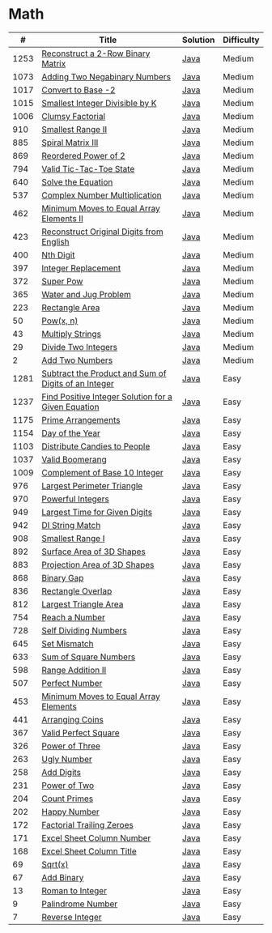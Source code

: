 Math
========

| # | Title | Solution | Difficulty |
|---| ----- | -------- | ---------- |
|1253|[Reconstruct a 2-Row Binary Matrix](https://leetcode.com/problems/reconstruct-a-2-row-binary-matrix/)|[Java](src/medium/ReconstructTwoRowBinaryMatrix.java)|Medium|
|1073|[Adding Two Negabinary Numbers](https://leetcode.com/problems/adding-two-negabinary-numbers/)|[Java](src/medium/AddingTwoNegabinaryNumbers.java)|Medium|
|1017|[Convert to Base -2](https://leetcode.com/problems/convert-to-base-2/)|[Java](src/medium/ConvertToBaseMinus2.java)|Medium|
|1015|[Smallest Integer Divisible by K](https://leetcode.com/problems/smallest-integer-divisible-by-k/)|[Java](src/medium/SmallestIntegerDivisibleByK.java)|Medium|
|1006|[Clumsy Factorial](https://leetcode.com/problems/clumsy-factorial/)|[Java](src/medium/ClumsyFactorial.java)|Medium|
|910|[Smallest Range II](https://leetcode.com/problems/smallest-range-ii/)|[Java](src/medium/SmallestRangeII.java)|Medium|
|885|[Spiral Matrix III](https://leetcode.com/problems/spiral-matrix-iii/)|[Java](src/medium/SpiralMatrixIII.java)|Medium|
|869|[Reordered Power of 2](https://leetcode.com/problems/reordered-power-of-2/)|[Java](src/medium/ReorderedPowerOf2.java)|Medium|
|794|[Valid Tic-Tac-Toe State](https://leetcode.com/problems/valid-tic-tac-toe-state/)|[Java](src/medium/ValidTicTacToeState.java)|Medium|
|640|[Solve the Equation](https://leetcode.com/problems/solve-the-equation/)|[Java](src/medium/SolveTheEquation.java)|Medium|
|537|[Complex Number Multiplication](https://leetcode.com/problems/complex-number-multiplication/)|[Java](src/medium/ComplexNumberMultiplication.java)|Medium|
|462|[Minimum Moves to Equal Array Elements II](https://leetcode.com/problems/minimum-moves-to-equal-array-elements-ii/)|[Java](src/medium/MinimumMovesToEqualArrayElementsII.java)|Medium|
|423|[Reconstruct Original Digits from English](https://leetcode.com/problems/reconstruct-original-digits-from-english/)|[Java](src/medium/ReconstructOriginalDigitsFromEnglish.java)|Medium|
|400|[Nth Digit](https://leetcode.com/problems/nth-digit/)|[Java](src/medium/NthDigit.java)|Medium|
|397|[Integer Replacement](https://leetcode.com/problems/integer-replacement/)|[Java](src/medium/IntegerReplacement.java)|Medium|
|372|[Super Pow](https://leetcode.com/problems/super-pow/)|[Java](src/medium/SuperPow.java)|Medium|
|365|[Water and Jug Problem](https://leetcode.com/problems/water-and-jug-problem/)|[Java](src/medium/WaterAndJugProblem.java)|Medium|
|223|[Rectangle Area](https://leetcode.com/problems/rectangle-area/)|[Java](src/medium/RectangleArea.java)|Medium|
|50|[Pow(x, n)](https://leetcode.com/problems/powx-n/)|[Java](src/medium/Powxn.java)|Medium|
|43|[Multiply Strings](https://leetcode.com/problems/multiply-strings/)|[Java](src/medium/MultiplyStrings.java)|Medium|
|29|[Divide Two Integers](https://leetcode.com/problems/divide-two-integers/)|[Java](src/medium/DivideTwoIntegers.java)|Medium|
|2|[Add Two Numbers](https://leetcode.com/problems/add-two-numbers/)|[Java](src/medium/AddTwoNumbers.java)|Medium|
|1281|[Subtract the Product and Sum of Digits of an Integer](https://leetcode.com/problems/subtract-the-product-and-sum-of-digits-of-an-integer/)|[Java](src/easy/SubtractProductAndSumOfDigitsOfInteger.java)|Easy|
|1237|[Find Positive Integer Solution for a Given Equation](https://leetcode.com/problems/find-positive-integer-solution-for-a-given-equation/)|[Java](src/easy/FindPositiveIntegerSolutionForGivenEquation.java)|Easy|
|1175|[Prime Arrangements](https://leetcode.com/problems/prime-arrangements/)|[Java](src/easy/PrimeArrangements.java)|Easy|
|1154|[Day of the Year](https://leetcode.com/problems/day-of-the-year/)|[Java](src/easy/DayOfTheYear.java)|Easy|
|1103|[Distribute Candies to People](https://leetcode.com/problems/distribute-candies-to-people/)|[Java](src/easy/DistributeCandiesToPeople.java)|Easy|
|1037|[Valid Boomerang](https://leetcode.com/problems/valid-boomerang/)|[Java](src/easy/ValidBoomerang.java)|Easy|
|1009|[Complement of Base 10 Integer](https://leetcode.com/problems/complement-of-base-10-integer/)|[Java](src/easy/ComplementOfBase10Integer.java)|Easy|
|976|[Largest Perimeter Triangle](https://leetcode.com/problems/largest-perimeter-triangle/)|[Java](src/easy/LargestPerimeterTriangle.java)|Easy|
|970|[Powerful Integers](https://leetcode.com/problems/powerful-integers/)|[Java](src/easy/PowerfulIntegers.java)|Easy|
|949|[Largest Time for Given Digits](https://leetcode.com/problems/largest-time-for-given-digits/)|[Java](src/easy/LargestTimeForGivenDigits.java)|Easy|
|942|[DI String Match](https://leetcode.com/problems/di-string-match/)|[Java](src/easy/DIStringMatch.java)|Easy|
|908|[Smallest Range I](https://leetcode.com/problems/smallest-range-i/)|[Java](src/easy/SmallestRangeI.java)|Easy|
|892|[Surface Area of 3D Shapes](https://leetcode.com/problems/surface-area-of-3d-shapes/)|[Java](src/easy/SurfaceAreaOf3DShapes.java)|Easy|
|883|[Projection Area of 3D Shapes](https://leetcode.com/problems/projection-area-of-3d-shapes/)|[Java](src/easy/ProjectionAreaOf3DShapes.java)|Easy|
|868|[Binary Gap](https://leetcode.com/problems/binary-gap/)|[Java](src/easy/BinaryGap.java)|Easy|
|836|[Rectangle Overlap](https://leetcode.com/problems/rectangle-overlap/)|[Java](src/easy/RectangleOverlap.java)|Easy|
|812|[Largest Triangle Area](https://leetcode.com/problems/largest-triangle-area/)|[Java](src/easy/LargestTriangleArea.java)|Easy|
|754|[Reach a Number](https://leetcode.com/problems/reach-a-number/)|[Java](src/easy/ReachANumber.java)|Easy|
|728|[Self Dividing Numbers](https://leetcode.com/problems/self-dividing-numbers/)|[Java](src/easy/SelfDividingNumbers.java)|Easy|
|645|[Set Mismatch](https://leetcode.com/problems/set-mismatch/)|[Java](src/easy/SetMismatch.java)|Easy|
|633|[Sum of Square Numbers](https://leetcode.com/problems/sum-of-square-numbers/)|[Java](src/easy/SumOfSquareNumbers.java)|Easy|
|598|[Range Addition II](https://leetcode.com/problems/range-addition-ii/)|[Java](src/easy/RangeAdditionII.java)|Easy|
|507|[Perfect Number](https://leetcode.com/problems/perfect-number/)|[Java](src/easy/PerfectNumber.java)|Easy|
|453|[Minimum Moves to Equal Array Elements](https://leetcode.com/problems/minimum-moves-to-equal-array-elements/)|[Java](src/easy/MinimumMovesToEqualArrayElements.java)|Easy|
|441|[Arranging Coins](https://leetcode.com/problems/arranging-coins/)|[Java](src/easy/ArrangingCoins.java)|Easy|
|367|[Valid Perfect Square](https://leetcode.com/problems/valid-perfect-square/)|[Java](src/easy/ValidPerfectSquare.java)|Easy|
|326|[Power of Three](https://leetcode.com/problems/power-of-three/)|[Java](src/easy/PowerOfThree.java)|Easy|
|263|[Ugly Number](https://leetcode.com/problems/ugly-number/)|[Java](src/easy/UglyNumber.java)|Easy|
|258|[Add Digits](https://leetcode.com/problems/add-digits/)|[Java](src/easy/AddDigits.java)|Easy|
|231|[Power of Two](https://leetcode.com/problems/power-of-two/)|[Java](src/easy/PowerOfTwo.java)|Easy|
|204|[Count Primes](https://leetcode.com/problems/count-primes/)|[Java](src/easy/CountPrimes.java)|Easy|
|202|[Happy Number](https://leetcode.com/problems/happy-number/)|[Java](src/easy/HappyNumber.java)|Easy|
|172|[Factorial Trailing Zeroes](https://leetcode.com/problems/factorial-trailing-zeroes/)|[Java](src/easy/FactorialTrailingZeroes.java)|Easy|
|171|[Excel Sheet Column Number](https://leetcode.com/problems/excel-sheet-column-number/)|[Java](src/easy/ExcelSheetColumnNumber.java)|Easy|
|168|[Excel Sheet Column Title](https://leetcode.com/problems/excel-sheet-column-title/)|[Java](src/easy/ExcelSheetColumnTitle.java)|Easy|
|69|[Sqrt(x)](https://leetcode.com/problems/sqrtx/)|[Java](src/easy/Sqrtx.java)|Easy|
|67|[Add Binary](https://leetcode.com/problems/add-binary/)|[Java](src/easy/AddBinary.java)|Easy|
|13|[Roman to Integer](https://leetcode.com/problems/roman-to-integer/)|[Java](src/easy/RomanToInteger.java)|Easy|
|9|[Palindrome Number](https://leetcode.com/problems/palindrome-number/)|[Java](src/easy/PalindromeNumber.java)|Easy|
|7|[Reverse Integer](https://leetcode.com/problems/reverse-integer/)|[Java](src/easy/ReverseInteger.java)|Easy|
